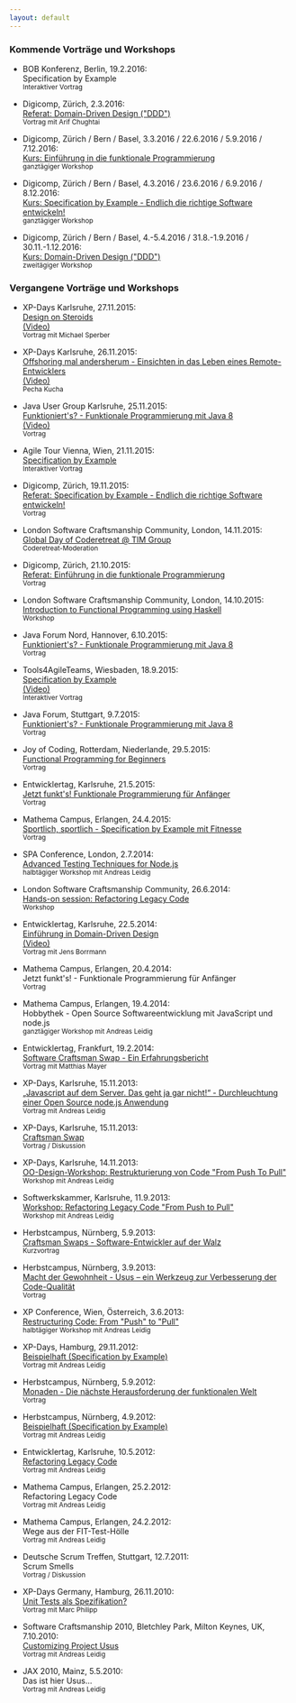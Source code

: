 ```yaml
---
layout: default
---
```


### Kommende Vorträge und Workshops

* BOB Konferenz, Berlin, 19.2.2016:<br>
  Specification by Example<br>
  <small>Interaktiver Vortrag</small>

* Digicomp, Zürich, 2.3.2016:<br>
  [Referat: Domain-Driven Design ("DDD")]()<br>
  <small>Vortrag mit Arif Chughtai</small>

* Digicomp, Zürich / Bern / Basel, 3.3.2016 / 22.6.2016 / 5.9.2016 / 7.12.2016:<br>
  [Kurs: Einführung in die funktionale Programmierung](https://www.digicomp.ch/weiterbildung/softwareentwicklung/andere-programmiersprachen/funktionale-programmierung/einfuehrung-in-die-funktionale-programmierung)<br>
  <small>ganztägiger Workshop</small>

* Digicomp, Zürich / Bern / Basel, 4.3.2016 / 23.6.2016 / 6.9.2016 / 8.12.2016:<br>
  [Kurs: Specification by Example - Endlich die richtige Software entwickeln!](https://www.digicomp.ch/weiterbildung/softwareentwicklung/software-engineering/anforderungsanalyse/specification-by-example)<br>
  <small>ganztägiger Workshop</small>

* Digicomp, Zürich / Bern / Basel, 4.-5.4.2016 / 31.8.-1.9.2016 / 30.11.-1.12.2016:<br>
  [Kurs: Domain-Driven Design ("DDD")](https://www.digicomp.ch/weiterbildung/softwareentwicklungs-trainings/software-engineering/softwarearchitektur/domain-driven-design)<br>
  <small>zweitägiger Workshop</small>


### Vergangene Vorträge und Workshops

* XP-Days Karlsruhe, 27.11.2015:<br>
  [Design on Steroids](http://www.xpdays.de/2015/sessions/065-design-on-steroids.html)<br>
  [(Video)](https://www.youtube.com/watch?v=Iut3CprhlEA&feature=em-share_video_user)<br>
  <small>Vortrag mit Michael Sperber</small>

* XP-Days Karlsruhe, 26.11.2015:<br>
  [Offshoring mal andersherum - Einsichten in das Leben eines Remote-Entwicklers](http://www.xpdays.de/2015/sessions/063-offshoring-mal-andersherum-einsichten-in-das-leben-eines-remote-entwicklers.html)<br>
  [(Video)](https://www.youtube.com/watch?v=DnyV-5edV6k&feature=youtu.be)<br>
  <small>Pecha Kucha</small>

* Java User Group Karlsruhe, 25.11.2015:<br>
  [Funktioniert's? - Funktionale Programmierung mit Java 8](http://jug-karlsruhe.mixxt.de/networks/events/show_event.104754)<br>
  [(Video)](https://www.youtube.com/watch?v=dM_NUMEO69k&feature=youtu.be)<br>
  <small>Vortrag</small>

* Agile Tour Vienna, Wien, 21.11.2015:<br>
  [Specification by Example](http://www.agiletourvienna.at/Agenda/Rauch)<br>
  <small>Interaktiver Vortrag</small>

* Digicomp, Zürich, 19.11.2015:<br>
  [Referat: Specification by Example - Endlich die richtige Software entwickeln!](https://www.digicomp.ch/de/weiterbildung/softwareentwicklung/specification-by-example-endlich-die-richtige-software-entwickeln)<br>
  <small>Vortrag</small>
  
* London Software Craftsmanship Community, London, 14.11.2015:<br>
  [Global Day of Coderetreat @ TIM Group](http://www.meetup.com/de/london-software-craftsmanship/events/226148908/)<br>
  <small>Coderetreat-Moderation</small>

* Digicomp, Zürich, 21.10.2015:<br>
  [Referat: Einführung in die funktionale Programmierung](https://www.digicomp.ch/events/softwareentwicklung-events/einfuehrung-in-die-funktionale-programmierung)<br>
  <small>Vortrag</small>

* London Software Craftsmanship Community, London, 14.10.2015:<br>
  [Introduction to Functional Programming using Haskell](http://www.meetup.com/de/london-software-craftsmanship/events/225943156/?eventId=225943156&rv=co1&chapter_analytics_code=UA-19049790-1&rv=co1)<br>
  <small>Workshop</small>

* Java Forum Nord, Hannover, 6.10.2015:<br>
  [Funktioniert's? - Funktionale Programmierung mit Java 8](http://http://javaforumnord.de/)<br>
  <small>Vortrag</small>

* Tools4AgileTeams, Wiesbaden, 18.9.2015:<br>
  [Specification by Example](http://www.tools4agileteams.com/display/2015/Specification+by+Example)<br>
  [(Video)](https://www.youtube.com/watch?v=oJ_A6rlP3PU&feature=youtu.be)<br>
  <small>Interaktiver Vortrag</small>

* Java Forum, Stuttgart, 9.7.2015:<br>
  [Funktioniert's? - Funktionale Programmierung mit Java 8](http://www.java-forum-stuttgart.de/de/Programm.html)<br>
  <small>Vortrag</small>

* Joy of Coding, Rotterdam, Niederlande, 29.5.2015:<br>
  [Functional Programming for Beginners](http://joyofcoding.org/#functional-programming-for-beginners)<br>
  <small>Vortrag</small>

* Entwicklertag, Karlsruhe, 21.5.2015:<br>
  [Jetzt funkt's! Funktionale Programmierung für Anfänger](https://entwicklertag.de/karlsruhe/2015/jetzt-funkts-funktionale)<br>
  <small>Vortrag</small>

* Mathema Campus, Erlangen, 24.4.2015:<br>
  [Sportlich, sportlich - Specification by Example mit Fitnesse](http://www.mathema.de/veranstaltungen/mathema-campus/programm#B3)<br>
  <small>Vortrag</small>

* SPA Conference, London, 2.7.2014:<br>
  [Advanced Testing Techniques for Node.js](http://www.spaconference.org/spa2014/sessions/session571.html)<br>
  <small>halbtägiger Workshop mit Andreas Leidig</small>

* London Software Craftsmanship Community, 26.6.2014:<br>
  [Hands-on session: Refactoring Legacy Code](http://www.meetup.com/de/london-software-craftsmanship/events/190722572/)<br>
  <small>Workshop</small>

* Entwicklertag, Karlsruhe, 22.5.2014:<br>
  [Einführung in Domain-Driven Design](https://entwicklertag.de/karlsruhe/2014/vortrag/einf-hrung-domain-driven-design)<br>
  [(Video)](https://www.youtube.com/watch?v=1C9aQlz7N2I)<br>
  <small>Vortrag mit Jens Borrmann</small>

* Mathema Campus, Erlangen, 20.4.2014:<br>
  Jetzt funkt's! - Funktionale Programmierung für Anfänger<br>
  <small>Vortrag</small>

* Mathema Campus, Erlangen, 19.4.2014:<br>
  Hobbythek - Open Source Softwareentwicklung mit JavaScript und node.js<br>
  <small>ganztägiger Workshop mit Andreas Leidig</small>

* Entwicklertag, Frankfurt, 19.2.2014:<br>
  [Software Craftsman Swap - Ein Erfahrungsbericht](https://entwicklertag.de/frankfurt/2014/session/software-craftsman-swap-ein-erfahrungsbericht)<br>
  <small>Vortrag mit Matthias Mayer</small>

* XP-Days, Karlsruhe, 15.11.2013:<br>
  [„Javascript auf dem Server. Das geht ja gar nicht!“ - Durchleuchtung einer Open Source node.js Anwendung](http://www.xpdays.de/2013/sessions/e01-javascript-auf-dem-server-das-geht-ja-gar-nicht-durchleuchtung-einer-open-source-nodejs-anwendung.html)<br>
  <small>Vortrag mit Andreas Leidig</small>

* XP-Days, Karlsruhe, 15.11.2013:<br>
  [Craftsman Swap](http://www.xpdays.de/2013/sessions/073-craftsman-swap.html)<br>
  <small>Vortrag / Diskussion</small>

* XP-Days, Karlsruhe, 14.11.2013:<br>
  [OO-Design-Workshop: Restrukturierung von Code "From Push To Pull"](http://www.xpdays.de/2013/sessions/078-oo-design-workshop-restrukturierung-von-code-from-push-to-pull.html)<br>
  <small>Workshop mit Andreas Leidig</small>

* Softwerkskammer, Karlsruhe, 11.9.2013:<br>
  [Workshop: Refactoring Legacy Code "From Push to Pull"](https://www.softwerkskammer.org/activities/ka-treffen-25)<br>
  <small>Workshop mit Andreas Leidig</small>

* Herbstcampus, Nürnberg, 5.9.2013:<br>
  [Craftsman Swaps - Software-Entwickler auf der Walz](http://www.herbstcampus.de/hc13/program/sessions.html#100004)<br>
  <small>Kurzvortrag</small>

* Herbstcampus, Nürnberg, 3.9.2013:<br>
  [Macht der Gewohnheit - Usus &ndash; ein Werkzeug zur Verbesserung der Code-Qualität](http://www.herbstcampus.de/hc13/program/sessions.html#40)<br>
  <small>Vortrag</small>

* XP Conference, Wien, Österreich, 3.6.2013:<br>
  [Restructuring Code: From "Push" to "Pull"](http://xp2013.org/program/workshops-and-tutorials/restructuring-code-from-push-to-pull/)<br>
  <small>halbtägiger Workshop mit Andreas Leidig</small>

* XP-Days, Hamburg, 29.11.2012:<br>
  [Beispielhaft (Specification by Example)](http://www.xpdays.de/twiki/bin/view/XPDays2012/SpecificationByExample)<br>
  <small>Vortrag mit Andreas Leidig</small>

* Herbstcampus, Nürnberg, 5.9.2012:<br>
  [Monaden - Die nächste Herausforderung der funktionalen Welt](http://www.herbstcampus.de/hc12/program/sessions.html#57)<br>
  <small>Vortrag</small>

* Herbstcampus, Nürnberg, 4.9.2012:<br>
  [Beispielhaft (Specification by Example)](http://www.herbstcampus.de/hc12/program/sessions.html#46)<br>
  <small>Vortrag mit Andreas Leidig</small>

* Entwicklertag, Karlsruhe, 10.5.2012:<br>
  [Refactoring Legacy Code](http://entwicklertag.de/karlsruhe/2012/refactoring-von-legacy-code-ein-praxisbericht)<br>
  <small>Vortrag mit Andreas Leidig</small>

* Mathema Campus, Erlangen, 25.2.2012:<br>
  Refactoring Legacy Code<br>
  <small>Vortrag mit Andreas Leidig</small>

* Mathema Campus, Erlangen, 24.2.2012:<br>
  Wege aus der FIT-Test-Hölle<br>
  <small>Vortrag mit Andreas Leidig</small>

* Deutsche Scrum Treffen, Stuttgart, 12.7.2011:<br>
  Scrum Smells<br>
  <small>Vortrag / Diskussion</small>

* XP-Days Germany, Hamburg, 26.11.2010:<br>
  [Unit Tests als Spezifikation?](http://www.xpdays.de/twiki/bin/view/XPDays2010/UnitTestsAlsSpezifikation)<br>
  <small>Vortrag mit Marc Philipp</small>

* Software Craftsmanship 2010, Bletchley Park, Milton Keynes, UK, 7.10.2010:<br>
  [Customizing Project Usus](https://sc2010subs.wordpress.com/2010/09/26/customizing-project-usus-nicole-rauch-andreas-leidig/)<br>
  <small>Vortrag mit Andreas Leidig</small>

* JAX 2010, Mainz, 5.5.2010:<br>
  Das ist hier Usus...<br>
  <small>Vortrag mit Andreas Leidig</small>
